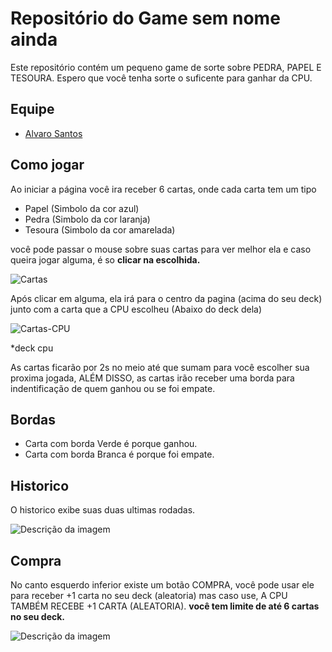 # Repositório do Game sem nome ainda
Este repositório contém um pequeno game de sorte sobre PEDRA, PAPEL E TESOURA.
Espero que você tenha sorte o suficente para ganhar da CPU.
## Equipe

- [Alvaro Santos](https://www.github.com/contrasov)



## Como jogar

Ao iniciar a página você ira receber 6 cartas, onde cada carta tem um tipo
- Papel (Simbolo da cor azul)
- Pedra (Simbolo da cor laranja)
- Tesoura (Simbolo da cor amarelada)

você pode passar o mouse sobre suas cartas para ver melhor ela e caso queira jogar alguma, é so **clicar na escolhida.**

![Cartas](https://uploaddeimagens.com.br/images/004/593/649/full/cartas.png?1693444849)

Após clicar em alguma, ela irá para o centro da pagina (acima do seu deck) junto com a carta que a CPU escolheu (Abaixo do deck dela)


![Cartas-CPU](https://uploaddeimagens.com.br/images/004/593/653/full/cartas-cpu.png?1693445393) 

*deck cpu


As cartas ficarão por 2s no meio até que sumam para você escolher sua proxima jogada, ALÉM DISSO, as cartas irão receber uma borda para indentificação de quem ganhou ou se foi empate.


Bordas
-
- Carta com borda Verde é porque ganhou.
- Carta com borda Branca é porque foi empate.

Historico
-
O historico exibe suas duas ultimas rodadas.

![Descrição da imagem](https://uploaddeimagens.com.br/images/004/593/658/full/cartas-historico.png?1693446189)

Compra
-
No canto esquerdo inferior existe um botão COMPRA, você pode usar ele para receber +1 carta no seu deck (aleatoria) mas caso use, A CPU TAMBÉM RECEBE +1 CARTA (ALEATORIA). 
**você tem limite de até 6 cartas no seu deck.**

![Descrição da imagem](https://uploaddeimagens.com.br/images/004/593/660/full/butaum.png?1693446472)
